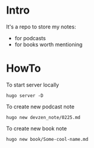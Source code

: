 # Intro

It's a repo to store my notes:

- for podcasts
- for books worth mentioning

# HowTo

To start server locally

    hugo server -D

To create new podcast note

    hugo new devzen_note/0225.md

To create new book note

    hugo new book/Some-cool-name.md
